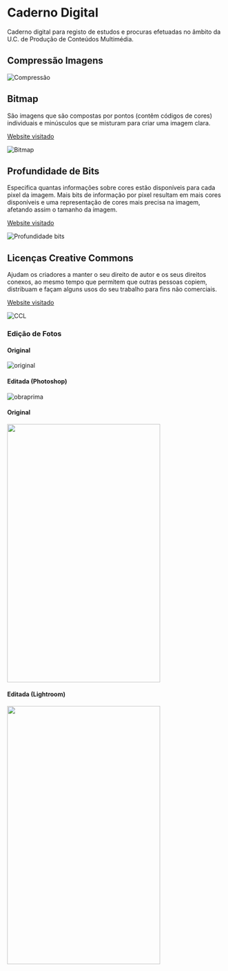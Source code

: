 # Caderno Digital

Caderno digital para registo de estudos e procuras efetuadas no âmbito da U.C. de Produção de Conteúdos Multimédia.

## Compressão Imagens

![Compressão](https://cdn.geckoandfly.com/wp-content/uploads/2016/12/lossy-compression-ratios.jpg)


## Bitmap

  São imagens que são compostas por pontos (contêm códigos de cores) individuais  e minúsculos que se misturam para criar uma imagem clara.
  
[Website visitado](https://www.ciabyte.com.br/faq/o-que-e-imagem-bitmap.asp)
 
![Bitmap](https://www.ciabyte.com.br/imagens/mapa-bits.gif)


## Profundidade de Bits

  Especifica quantas informações sobre cores estão disponíveis para cada pixel da imagem. Mais bits de informação por pixel resultam em mais cores disponíveis e uma representação de cores mais precisa na imagem, afetando assim o tamanho da imagem.

[Website visitado](https://helpx.adobe.com/pt/photoshop/using/bit-depth.html)

![Profundidade bits](https://www.sony.com/image/df061f174ed4404d8044a39195c24c28?fmt=png-alpha&wid=600)


## Licenças Creative Commons

  Ajudam os criadores a manter o seu direito de autor e os seus direitos conexos, ao mesmo tempo que permitem que outras pessoas copiem, distribuam e façam alguns usos do seu trabalho para fins não comerciais.

[Website visitado](https://creativecommons.org/licenses/?lang=pt)

![CCL](https://www.researchgate.net/profile/Wagner-Soares-Rossi-2/publication/304661725/figure/fig1/AS:379033578688515@1467380055709/Figura-1-Simbolos-utilizados-e-atribuicoes-das-licencas-Creative-Commons-Fonte-Adaptado.png)

### Edição de Fotos
#### Original

![original](https://4.bp.blogspot.com/-mn0-VShv4ik/Uob35QzS6kI/AAAAAAAAFM0/UuLbtTX-tlk/s1600/Funny-Capybara.jpg)

#### Editada (Photoshop)

![obraprima](https://user-images.githubusercontent.com/75588930/138940810-ee4bc681-6148-4bda-973c-983f25757b67.jpg)

#### Original

<img src="https://user-images.githubusercontent.com/75588930/139092543-6d3bacdf-6e22-404e-acfc-07f46a5d46a2.jpg" width="355" height="600">

#### Editada (Lightroom)

<img src="https://user-images.githubusercontent.com/75588930/139092519-0a89cf9e-3439-4e80-8c88-7f7c0a50e571.jpg" width="355" height="600">


